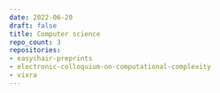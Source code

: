 ```yaml
---
date: 2022-06-20
draft: false
title: Computer science
repo_count: 3
repositories:
- easychair-preprints
- electronic-colloquium-on-computational-complexity
- vixra
---
```



